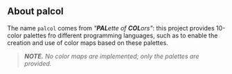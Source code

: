 About palcol
------------

The name `palcol` comes from *"**PAL**ette of **COL**ors"*: this project provides 10-color palettes fro different programming languages, such as to enable the creation and use of color maps based on these palettes.


> ***NOTE.*** *No color maps are implemented; only the palettes are provided.*
